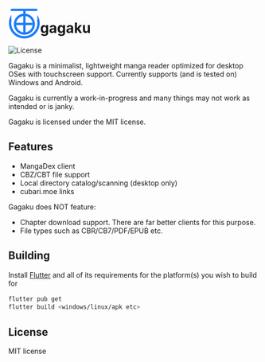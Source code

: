 <img align="left" src="/assets/icon.png" width="64" height="64"></img>

# gagaku

![License](https://img.shields.io/github/license/r52/gagaku)

Gagaku is a minimalist, lightweight manga reader optimized for desktop OSes with touchscreen support. Currently supports (and is tested on) Windows and Android.

Gagaku is currently a work-in-progress and many things may not work as intended or is janky.

Gagaku is licensed under the MIT license.

## Features

- MangaDex client
- CBZ/CBT file support
- Local directory catalog/scanning (desktop only)
- cubari.moe links

Gagaku does NOT feature:

- Chapter download support. There are far better clients for this purpose.
- File types such as CBR/CB7/PDF/EPUB etc.

## Building

Install [Flutter](https://flutter.dev/) and all of its requirements for the platform(s) you wish to build for

```bash
flutter pub get
flutter build <windows/linux/apk etc>
```

## License

MIT license
